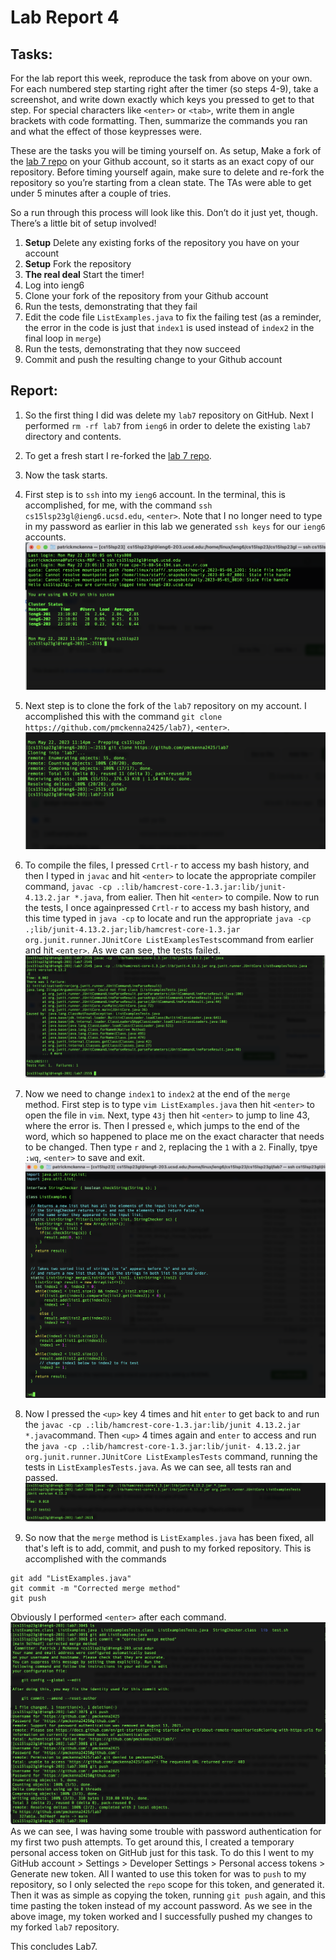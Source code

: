 # Lab Report 4

## Tasks: 
For the lab report this week, reproduce the task from above on your own. For each numbered step starting right after the timer 
(so steps 4-9), take a screenshot, and write down exactly which keys you pressed to get to that step. For special characters 
like `<enter>` or `<tab>`, write them in angle brackets with code formatting. Then, summarize the commands you ran and what the 
effect of those keypresses were.

These are the tasks you will be timing yourself on. As setup, Make a fork of the [lab 7 repo](https://github.com/ucsd-cse15l-s23/lab7) on your Github account, so it starts 
as an exact copy of our repository. Before timing yourself again, make sure to delete and re-fork the repository so you’re starting 
from a clean state. The TAs were able to get under 5 minutes after a couple of tries.

So a run through this process will look like this. Don’t do it just yet, though. There’s a little bit of setup involved!

1. **Setup** Delete any existing forks of the repository you have on your account
2. **Setup** Fork the repository
3. **The real deal** Start the timer!
4. Log into ieng6
5. Clone your fork of the repository from your Github account
6. Run the tests, demonstrating that they fail
7. Edit the code file `ListExamples.java` to fix the failing test (as a reminder, the error in the code is just that `index1` is 
used instead of `index2` in the final loop in `merge`)
8. Run the tests, demonstrating that they now succeed
9. Commit and push the resulting change to your Github account

## Report: 

1. So the first thing I did was delete my `lab7` repository on GitHub. Next I performed `rm -rf lab7` from `ieng6` in order to delete the 
existing `lab7` directory and contents. 
3. To get a fresh start I re-forked the [lab 7 repo](https://github.com/ucsd-cse15l-s23/lab7).
4. Now the task starts. 
5. First step is to `ssh` into my `ieng6` account. In the terminal, this is accomplished, for me, with the command `ssh cs15lsp23gl@ieng6.ucsd.edu`, `<enter>`. Note that I no longer need to type in my password as earlier in this lab we generated `ssh keys` for our `ieng6` accounts. 
![lab7 ssh](lab7-ssh.png)

5. Next step is to clone the fork of the `lab7` repository on my account. I accomplished this with the command 
`git clone https://github.com/pmckenna2425/lab7)`, `<enter>`.  
![cloning lab7 repository](lab7-clone.png)

6. To compile the files, I pressed `Crtl-r` to access my bash history, and then I typed in `javac` and hit `<enter>` to locate the 
appropriate compiler command, `javac -cp .:lib/hamcrest-core-1.3.jar:lib/junit-4.13.2.jar *.java`, from ealier. Then hit `<enter>` to 
compile. Now to run the tests, I once againpressed `Crtl-r` to access my bash history, and this time typed in `java -cp` to locate and run 
the appropriate `java -cp .;lib/junit-4.13.2.jar;lib/hamcrest-core-1.3.jar org.junit.runner.JUnitCore ListExamplesTests`command 
from earlier and hit `<enter>`. As we can see, the tests failed. 
![lab7 failed tests](lab7-test-fail.png)

7. Now we need to change `index1` to `index2` at the end of the `merge` method. First step is to type `vim ListExamples.java` then hit `<enter>` to open the file in `vim`. Next, type `43j` then hit `<enter>` to jump to line 43, where the error is. Then I pressed `e`, which jumps to the end of the word, which so happened to place me on the exact character that needs to be changed. Then type `r` and `2`, replacing the `1` with a `2`. Finally, tpye `:wq`, `<enter>` to save and exit. 
![lab7-vim-fix](lab7-vim-fix.png)

8. Now I pressed the `<up>` key 4 times and hit `enter` to get back to and run the `javac -cp .:lib/hamcrest-core-1.3.jar:lib/junit
4.13.2.jar *.java`command. Then `<up>` 4 times again and `enter` to access and run the `java -cp .:lib/hamcrest-core-1.3.jar:lib/junit-
4.13.2.jar org.junit.runner.JUnitCore ListExamplesTests`
command, running the tests in `ListExamplesTests.java`. As we can see, all tests ran and passed. 
![lab7-tests-success](lab7-tests-success.png)

9. So now that the `merge` method is `ListExamples.java` has been fixed, all that's left is to add, commit, and push to my forked 
repository. This is accomplished with the commands 
```
git add "ListExamples.java" 
git commit -m "Corrected merge method" 
git push
```
Obviously I performed `<enter>` after each command. 
![lab7-commit-push](lab7-commit-push.png)
As we can see, I was having some trouble with password authentication for my first two push attempts. To get around this, I created a temporary personal access token on GitHub just for this task. To do this I went to my GitHub account > Settings > Developer Settings > Personal access tokens > Generate new token. All I wanted to use this token for was to `push` to my repository, so I only selected the `repo` scope for this token, and generated it. Then it was as simple as copying the token, running `git push` again, and this time pasting the token instead of my account password. As we see in the above image, my token worked and I successfully pushed my changes to my forked `lab7` repository. 

This concludes Lab7. 
